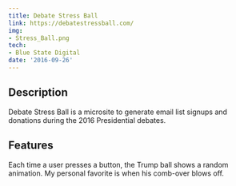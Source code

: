 ```yaml
---
title: Debate Stress Ball
link: https://debatestressball.com/
img:
- Stress_Ball.png
tech:
- Blue State Digital
date: '2016-09-26'
---
```


## Description
Debate Stress Ball is a microsite to generate email list signups and donations during the 2016 Presidential debates.

## Features
Each time a user presses a button, the Trump ball shows a random animation. My personal favorite is when his comb-over blows off.
